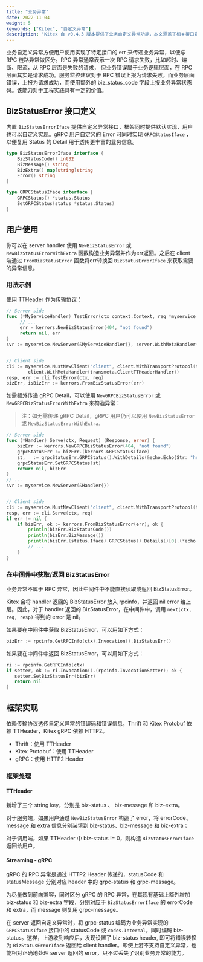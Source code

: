 ```yaml
---
title: "业务异常"
date: 2022-11-04
weight: 5
keywords: ["Kitex", "自定义异常"]
description: "Kitex 自 v0.4.3 版本提供了业务自定义异常功能，本文涵盖了相关接口定义、用户使用和框架实现介绍。"
---
```


业务自定义异常方便用户使用实现了特定接口的 err 来传递业务异常，以便与 RPC 链路异常做区分。RPC 异常通常表示一次 RPC 请求失败，比如超时、熔断、限流，从 RPC 层面是失败的请求，
但业务错误属于业务逻辑层面，在 RPC 层面其实是请求成功。服务监控建议对于 RPC 错误上报为请求失败，而业务层面错误，上报为请求成功，而使用额外的 biz_status_code 字段上报业务异常状态码。该能力对于工程实践具有一定的价值。

## BizStatusError 接口定义

内置 `BizStatusErrorIface` 提供自定义异常接口，框架同时提供默认实现，用户也可以自定义实现。gRPC 用户自定义的 Error 可同时实现 `GRPCStatusIface` ，以便复用 Status 的 Detail 用于透传更丰富的业务信息。

```go
type BizStatusErrorIface interface {
    BizStatusCode() int32
    BizMessage() string
    BizExtra() map[string]string
    Error() string
}

type GRPCStatusIface interface {
    GRPCStatus() *status.Status
    SetGRPCStatus(status *status.Status)
}
```

## 用户使用

你可以在 server handler 使用 `NewBizStatusError` 或 `NewBizStatusErrorWithExtra` 函数构造业务异常并作为err返回。之后在 client 端通过 `FromBizStatusError` 函数将err转换回 `BizStatusErrorIface` 来获取需要的异常信息。

### 用法示例

使用 TTHeader 作为传输协议：

```go
// Server side
func (*MyServiceHandler) TestError(ctx context.Context, req *myservice.Request) (r *myservice.Response, err error) {
     // ...
     err = kerrors.NewBizStatusError(404, "not found")
     return nil, err
}
svr := myservice.NewServer(&MyServiceHandler{}, server.WithMetaHandler(transmeta.ServerTTHeaderHandler))


// Client side
cli := myservice.MustNewClient("client", client.WithTransportProtocol(transport.TTHeader),
        client.WithMetaHandler(transmeta.ClientTTHeaderHandler))
resp, err := cli.TestError(ctx, req)
bizErr, isBizErr := kerrors.FromBizStatusError(err)
```

如需额外传递 gRPC Detail，可以使用 `NewGRPCBizStatusError` 或 `NewGRPCBizStatusErrorWithExtra` 来构造异常：

> 注：如无需传递 gRPC Detail，gRPC 用户仍可以使用 `NewBizStatusError` 或 `NewBizStatusErrorWithExtra`.

```go
// Server side
func (*Handler) Serve(ctx, Request) (Response, error) {
    bizErr := kerrors.NewGRPCBizStatusError(404, "not found")
    grpcStatusErr := bizErr.(kerrors.GRPCStatusIface)
    st, _ := grpcStatusErr.GRPCStatus().WithDetails(&echo.Echo{Str: "hello world"})
    grpcStatusErr.SetGRPCStatus(st)
    return nil, bizErr
}
// ...
svr := myservice.NewServer(&Handler{})


// Client side
cli := myservice.MustNewClient("client", client.WithTransportProtocol(transport.GRPC))
resp, err := cli.Serve(ctx, req)
if err != nil {
    if bizErr, ok := kerrors.FromBizStatusError(err); ok {
        println(bizErr.BizStatusCode())
        println(bizErr.BizMessage())
        println(bizErr.(status.Iface).GRPCStatus().Details()[0].(*echo.Echo).Str)
        // ...
    }
}
```

### 在中间件中获取/返回 BizStatusError

业务异常不属于 RPC 异常，因此中间件中不能直接读取或返回 BizStatusError。

Kitex 会将 handler 返回的 BizStatusError 放入 rpcinfo，并返回 nil error 给上层。因此，对于 handler 返回的 BizStatusError，在中间件中，调用 `next(ctx, req, resp)` 得到的 error 是 nil。

如果要在中间件中获取 BizStatusError，可以用如下方式：

```go
bizErr := rpcinfo.GetRPCInfo(ctx).Invocation().BizStatusErr()
```

如果要在中间件中返回 BizStatusError，可以用如下方式：

```go
ri := rpcinfo.GetRPCInfo(ctx)
if setter, ok := ri.Invocation().(rpcinfo.InvocationSetter); ok {
   setter.SetBizStatusErr(bizErr)
   return nil
}
```

## 框架实现

依赖传输协议透传自定义异常的错误码和错误信息，Thrift 和 Kitex Protobuf 依赖 TTHeader，Kitex gRPC 依赖 HTTP2。

- Thrift：使用 TTHeader
- Kitex Protobuf：使用 TTHeader
- gRPC：使用 HTTP2 Header

### 框架处理

#### TTHeader

新增了三个 string key，分别是 biz-status 、 biz-message 和 biz-extra。

对于服务端，如果用户通过 `NewBizStatusError` 构造了 error，将 errorCode、message 和 extra 信息分别装填到 biz-status、biz-message 和 biz-extra；

对于调用端，如果 TTHeader 中 biz-status != 0，则构造 `BizStatusErrorIface` 返回给用户。

#### Streaming - gRPC

gRPC 的 RPC 异常是通过 HTTP2 Header 传递的，statusCode 和 statusMessage 分别对应 header 中的 grpc-status 和 grpc-message。

为尽量做到前向兼容，同时区分 gRPC 的 RPC 异常，在其现有基础上额外增加 biz-status 和 biz-extra 字段，分别对应于 `BizStatusErrorIface` 的 errorCode 和 extra，而 message 则复用 grpc-message。

在 server 返回自定义异常时，将 grpc-status 编码为业务异常实现的 `GRPCStatusIface` 接口中的 statusCode 或 `codes.Internal`，同时编码 biz-status。这样，上游收到响应后，发现设置了 biz-status header, 即可将错误转换为 `BizStatusErrorIface` 返回给 client handler。即使上游不支持自定义异常，也能相对正确地处理 server 返回的 error，只不过丢失了识别业务异常的能力。
